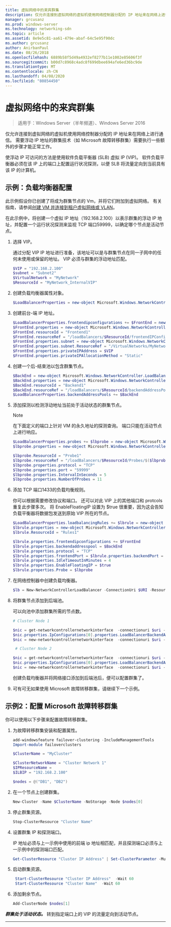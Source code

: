 ```yaml
---
title: 虚拟网络中的来宾群集
description: 仅允许连接到虚拟网络的虚拟机使用网络控制器分配的 IP 地址来在网络上进行通信。  需要浮动 IP 地址的群集技术（如 Microsoft 故障转移群集）需要执行一些额外的步骤才能正常工作。
manager: grcusanz
ms.prod: windows-server
ms.technology: networking-sdn
ms.topic: article
ms.assetid: 8e9e5c81-aa61-479e-abaf-64c5e95f90dc
ms.author: grcusanz
author: AnirbanPaul
ms.date: 08/26/2018
ms.openlocfilehash: 6889b58f5d49a4932ef8277b11e1002e85606f3f
ms.sourcegitcommit: b00d7c8968c4adc8f699dbee694afe6ed36bc9de
ms.translationtype: MT
ms.contentlocale: zh-CN
ms.lasthandoff: 04/08/2020
ms.locfileid: "80854450"
---
```

# <a name="guest-clustering-in-a-virtual-network"></a>虚拟网络中的来宾群集

>适用于：Windows Server（半年频道）、Windows Server 2016

仅允许连接到虚拟网络的虚拟机使用网络控制器分配的 IP 地址来在网络上进行通信。  需要浮动 IP 地址的群集技术（如 Microsoft 故障转移群集）需要执行一些额外的步骤才能正常工作。

使浮动 IP 可访问的方法是使用软件负载平衡器 \(SLB\) 虚拟 IP \(VIP\)。  软件负载平衡器必须在该 IP 上的端口上配置运行状况探测，以便 SLB 将流量定向到当前具有该 IP 的计算机。


## <a name="example-load-balancer-configuration"></a>示例：负载均衡器配置

此示例假设你已创建了将成为群集节点的 Vm，并将它们附加到虚拟网络。  有关指南，请参阅[创建 VM 并连接到租户虚拟网络或 VLAN](https://technet.microsoft.com/windows-server-docs/networking/sdn/manage/create-a-tenant-vm)。  

在此示例中，将创建一个虚拟 IP 地址（192.168.2.100）以表示群集的浮动 IP 地址，并配置一个运行状况探测来监视 TCP 端口59999，以确定哪个节点是活动节点。

1. 选择 VIP。<p>通过分配 VIP IP 地址进行准备，该地址可以是与群集节点在同一子网中的任何未使用或保留的地址。  VIP 必须与群集的浮动地址匹配。

   ```PowerShell
   $VIP = "192.168.2.100"
   $subnet = "Subnet2"
   $VirtualNetwork = "MyNetwork"
   $ResourceId = "MyNetwork_InternalVIP"
   ```

2. 创建负载均衡器属性对象。

   ```PowerShell
   $LoadBalancerProperties = new-object Microsoft.Windows.NetworkController.LoadBalancerProperties
   ```

3. 创建前台\-端 IP 地址。

   ```PowerShell
   $LoadBalancerProperties.frontendipconfigurations += $FrontEnd = new-object Microsoft.Windows.NetworkController.LoadBalancerFrontendIpConfiguration
   $FrontEnd.properties = new-object Microsoft.Windows.NetworkController.LoadBalancerFrontendIpConfigurationProperties
   $FrontEnd.resourceId = "Frontend1"
   $FrontEnd.resourceRef = "/loadBalancers/$ResourceId/frontendIPConfigurations/$($FrontEnd.resourceId)"
   $FrontEnd.properties.subnet = new-object Microsoft.Windows.NetworkController.Subnet
   $FrontEnd.properties.subnet.ResourceRef = "/VirtualNetworks/MyNetwork/Subnets/Subnet2"
   $FrontEnd.properties.privateIPAddress = $VIP
   $FrontEnd.properties.privateIPAllocationMethod = "Static"
   ```

4. 创建一个后\-结束池以包含群集节点。

   ```PowerShell
   $BackEnd = new-object Microsoft.Windows.NetworkController.LoadBalancerBackendAddressPool
   $BackEnd.properties = new-object Microsoft.Windows.NetworkController.LoadBalancerBackendAddressPoolProperties
   $BackEnd.resourceId = "Backend1"
   $BackEnd.resourceRef = "/loadBalancers/$ResourceId/backendAddressPools/$($BackEnd.resourceId)"
   $LoadBalancerProperties.backendAddressPools += $BackEnd
   ```

5. 添加探测以检测浮动地址当前处于活动状态的群集节点。 

   >[!NOTE]
   >在下面定义的端口上针对 VM 的永久地址的探测查询。  端口只能在活动节点上进行响应。 

   ```PowerShell
   $LoadBalancerProperties.probes += $lbprobe = new-object Microsoft.Windows.NetworkController.LoadBalancerProbe
   $lbprobe.properties = new-object Microsoft.Windows.NetworkController.LoadBalancerProbeProperties

   $lbprobe.ResourceId = "Probe1"
   $lbprobe.resourceRef = "/loadBalancers/$ResourceId/Probes/$($lbprobe.resourceId)"
   $lbprobe.properties.protocol = "TCP"
   $lbprobe.properties.port = "59999"
   $lbprobe.properties.IntervalInSeconds = 5
   $lbprobe.properties.NumberOfProbes = 11
   ```

6. 添加 TCP 端口1433的负载均衡规则。<p>你可以根据需要修改协议和端口。  还可以对此 VIP 上的其他端口和 protcols 重复此步骤多次。  将 EnableFloatingIP 设置为 $true 很重要，因为这会告知负载平衡器将数据包发送到原始 VIP 所在的节点。

   ```PowerShell
   $LoadBalancerProperties.loadbalancingRules += $lbrule = new-object Microsoft.Windows.NetworkController.LoadBalancingRule
   $lbrule.properties = new-object Microsoft.Windows.NetworkController.LoadBalancingRuleProperties
   $lbrule.ResourceId = "Rules1"

   $lbrule.properties.frontendipconfigurations += $FrontEnd
   $lbrule.properties.backendaddresspool = $BackEnd 
   $lbrule.properties.protocol = "TCP"
   $lbrule.properties.frontendPort = $lbrule.properties.backendPort = 1433 
   $lbrule.properties.IdleTimeoutInMinutes = 4
   $lbrule.properties.EnableFloatingIP = $true
   $lbrule.properties.Probe = $lbprobe
   ```

7. 在网络控制器中创建负载均衡器。

   ```PowerShell
   $lb = New-NetworkControllerLoadBalancer -ConnectionUri $URI -ResourceId $ResourceId -Properties $LoadBalancerProperties -Force
   ```

8. 将群集节点添加到后端池。<p>可以向池中添加群集所需的节点数。

   ```PowerShell
   # Cluster Node 1

   $nic = get-networkcontrollernetworkinterface  -connectionuri $uri -resourceid "ClusterNode1_Network-Adapter"
   $nic.properties.IpConfigurations[0].properties.LoadBalancerBackendAddressPools += $lb.properties.backendaddresspools[0]
   $nic = new-networkcontrollernetworkinterface  -connectionuri $uri -resourceid $nic.resourceid -properties $nic.properties -force

    # Cluster Node 2

   $nic = get-networkcontrollernetworkinterface  -connectionuri $uri -resourceid "ClusterNode2_Network-Adapter"
   $nic.properties.IpConfigurations[0].properties.LoadBalancerBackendAddressPools += $lb.properties.backendaddresspools[0]
   $nic = new-networkcontrollernetworkinterface  -connectionuri $uri -resourceid $nic.resourceid -properties $nic.properties -force
   ```

   创建负载均衡器并将网络接口添加到后端池后，便可以配置群集了。  

9. 可有可无如果使用 Microsoft 故障转移群集，请继续下一个示例。 

## <a name="example-2-configuring-a-microsoft-failover-cluster"></a>示例2：配置 Microsoft 故障转移群集

你可以使用以下步骤来配置故障转移群集。

1. 为故障转移群集安装和配置属性。

   ```PowerShell
   add-windowsfeature failover-clustering -IncludeManagementTools
   Import-module failoverclusters

   $ClusterName = "MyCluster"
   
   $ClusterNetworkName = "Cluster Network 1"
   $IPResourceName =  
   $ILBIP = "192.168.2.100" 

   $nodes = @("DB1", "DB2")
   ```

2. 在一个节点上创建群集。

   ```PowerShell
   New-Cluster -Name $ClusterName -NoStorage -Node $nodes[0]
   ```

3. 停止群集资源。

   ```PowerShell
   Stop-ClusterResource "Cluster Name" 
   ```

4. 设置群集 IP 和探测端口。<p>IP 地址必须与上一示例中使用的前端 ip 地址相匹配，并且探测端口必须与上一示例中的探测端口匹配。

   ```PowerShell
   Get-ClusterResource "Cluster IP Address" | Set-ClusterParameter -Multiple @{"Address"="$ILBIP";"ProbePort"="59999";"SubnetMask"="255.255.255.255";"Network"="$ClusterNetworkName";"EnableDhcp"=0}
   ```

5. 启动群集资源。

   ```PowerShell
    Start-ClusterResource "Cluster IP Address"  -Wait 60 
    Start-ClusterResource "Cluster Name"  -Wait 60 
   ```

6. 添加剩余节点。

   ```PowerShell
   Add-ClusterNode $nodes[1]
   ```

_**群集处于活动状态。**_ 转到指定端口上的 VIP 的流量定向到活动节点。

---
